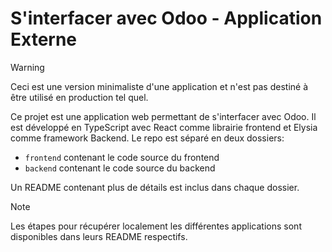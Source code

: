 # S'interfacer avec Odoo - Application Externe

> [!WARNING]
> Ceci est une version minimaliste d'une application et n'est pas destiné à être utilisé en production tel quel.

Ce projet est une application web permettant de s'interfacer avec Odoo. Il est développé en TypeScript avec React comme librairie frontend et Elysia comme framework Backend.
Le repo est séparé en deux dossiers:
- `frontend` contenant le code source du frontend
- `backend` contenant le code source du backend

Un README contenant plus de détails est inclus dans chaque dossier.

> [!NOTE]
> Les étapes pour récupérer localement les différentes applications sont disponibles dans leurs README respectifs.
